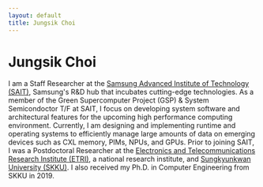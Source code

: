 ```yaml
---
layout: default
title: Jungsik Choi
---
```


# Jungsik Choi
I am a Staff Researcher at the [Samsung Advanced Institute of Technology (SAIT)](https://www.sait.samsung.co.kr/),
Samsung's R&D hub that incubates cutting-edge technologies.
As a member of the Green Supercomputer Project (GSP) & System Semicondoctor T/F at SAIT,
I focus on developing system software and architectural features
for the upcoming high performance computing environment.
Currently, I am designing and implementing runtime and operating systems
to efficiently manage large amounts of data on emerging devices
such as CXL memory, PIMs, NPUs, and GPUs.
Prior to joining SAIT,
I was a Postdoctoral Researcher at the [Electronics and Telecommunications Research Institute (ETRI)](https://www.etri.re.kr/eng/main/main.etri),
a national research institute,
and [Sungkyunkwan University (SKKU)](https://www.skku.edu).
I also received my Ph.D. in Computer Engineering from SKKU in 2019.
